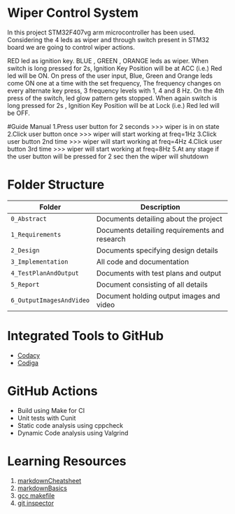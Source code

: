 # Wiper Control System
 In this project  STM32F407vg arm microcontroller has been used. Considering the 4 leds as wiper and through switch present in STM32 board we are going to control wiper actions.

RED led as ignition key.
BLUE , GREEN , ORANGE leds as wiper.
When switch is long pressed for 2s, Ignition Key Position will be at ACC (i.e.) Red led will be ON. On press of the user input, Blue, Green and Orange leds come ON one at a time with the set frequency, The frequency changes on every alternate key press, 3 frequency levels with 1, 4 and 8 Hz. On the 4th press of the switch, led glow pattern gets stopped. When again switch is long pressed for 2s , Ignition Key Position will be at Lock (i.e.) Red led will be OFF.

#Guide Manual
1.Press user button for 2 seconds >>> wiper is in on state
2.Click user button once          >>> wiper will start working at freq=1Hz
3.Click user button 2nd time      >>> wiper will start working at freq=4Hz
4.Click user button 3rd time      >>> wiper will start working at freq=8Hz
5.At any stage if the user button will be pressed for 2 sec then the wiper will shutdown

# Folder Structure
Folder             | Description
-------------------| -----------------------------------------
`0_Abstract`       | Documents detailing about the project
`1_Requirements`   | Documents detailing requirements and research
`2_Design`         | Documents specifying design details
`3_Implementation` | All code and documentation
`4_TestPlanAndOutput`      | Documents with test plans and output
`5_Report`  | Document consisting of all details
`6_OutputImagesAndVideo` | Document holding output images and video
# Integrated Tools to GitHub
* [Codacy](https://www.codacy.com/)
* [Codiga](https://www.codiga.io/)
# GitHub Actions
* Build using Make for CI
* Unit tests with Cunit
* Static code analysis using cppcheck
* Dynamic Code analysis using Valgrind
# Learning Resources
1. [markdownCheatsheet](https://github.com/adam-p/markdown-here/wiki/Markdown-Cheatsheet)
2. [markdownBasics](https://guides.github.com/features/mastering-markdown/)
3. [gcc makefile](https://www3.ntu.edu.sg/home/ehchua/programming/cpp/gcc_make.html#zz-2.1)
4. [git inspector](https://github.com/ejwa/gitinspector.git)

